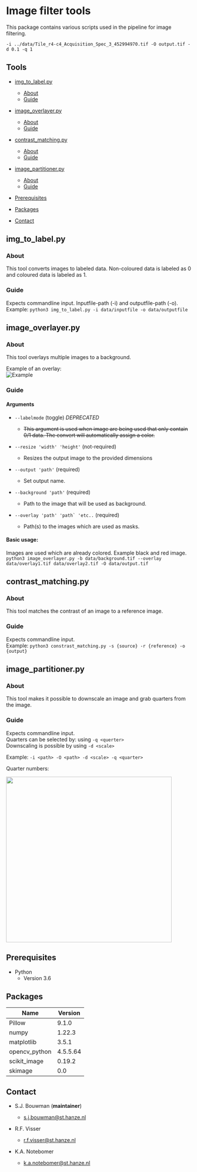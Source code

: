 # Image filter tools #
This package contains various scripts used in the pipeline for image filtering.


``-i
../data/Tile_r4-c4_Acquisition_Spec_3_452994970.tif
-O
output.tif
-d
0.1
-q
1``
## Tools

- [img_to_label.py](#image_to_label)
    * [About](#About)
    * [Guide](#Guide)
  
- [image_overlayer.py](#image_overlayer.py)
    * [About](#Prerequisites)
    * [Guide](#Packages)

- [contrast_matching.py](#contrast_matching.py)
    * [About](#About)
    * [Guide](#Guide)

- [image_partitioner.py](#image_partitioner)
    * [About](#About)
    * [Guide](#Guide)

- [Prerequisites](###Prerequisites)
- [Packages](###Packages)
- [Contact](#contact)

## img_to_label.py  
### About 
This tool converts images to labeled data. 
Non-coloured data is labeled as 0 and coloured data is labeled as 1.

### Guide
Expects commandline input. Inputfile-path (-i) and outputfile-path (-o).  
Example: ```python3 img_to_label.py -i data/inputfile -o data/outputfile```


## image_overlayer.py
### About 
This tool overlays multiple images to a background.

Example of an overlay:   
![Example](https://github.com/devalk96/Project-Ra/blob/main/scripts/image_filters/docs/images/example.tif)



### Guide
#### Arguments 
* ```--labelmode``` (toggle) *DEPRECATED*
  * ~~This argument is used when image are being used that only contain 0/1 data. 
   The convert will automatically assign a color.~~

* ```--resize 'width' 'height'``` (not-required)
  * Resizes the output image to the provided dimensions

* ```--output 'path'``` (required)
  * Set output name. 

* ```--background 'path'``` (required)
  * Path to the image that will be used as background.

* ```--overlay 'path' 'path` 'etc..``` (required)
  * Path(s) to the images which are used as masks.

#### Basic usage: 
Images are used which are already colored. Example black and red image.
```python3 image_overlayer.py -b data/background.tif --overlay data/overlay1.tif data/overlay2.tif -O data/output.tif```


## contrast_matching.py  
### About 
This tool matches the contrast of an image to a reference image.

### Guide  
Expects commandline input.  
Example: ```python3 constrast_matching.py -s {source} -r {reference} -o {output}```


## image_partitioner.py  
### About 
This tool makes it possible to downscale an image and grab quarters from the image.


### Guide  
Expects commandline input.  
Quarters can be selected by: using ``-q <querter>``  
Downscaling is possible by using ``-d <scale>``  

Example: ```-i <path> -O <path> -d <scale> -q <quarter>```

Quarter numbers:   
  
<img src="https://github.com/devalk96/Project-Ra/blob/main/scripts/image_filters/docs/images/quarters4x4.jpg" width="450">


## Prerequisites
* Python 
  * Version 3.6

## Packages
| Name          | Version  |   
|---------------|----------|
| Pillow        | 9.1.0    |
| numpy         | 1.22.3   |
| matplotlib    | 3.5.1    |
| opencv_python | 4.5.5.64 |
| scikit_image  | 0.19.2   |
| skimage       | 0.0      |



## Contact
* S.J. Bouwman (**maintainer**)
  * s.j.bouwman@st.hanze.nl 

* R.F. Visser
  * r.f.visser@st.hanze.nl 

* K.A. Notebomer
  * k.a.notebomer@st.hanze.nl
